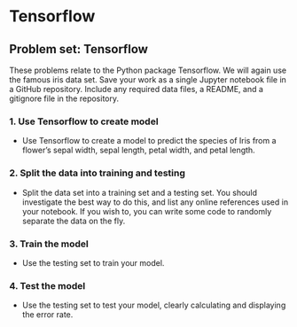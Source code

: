 # Tensorflow

## Problem set: Tensorflow

These problems relate to the Python package Tensorflow. We will again use the famous iris data set. Save your work as a single Jupyter notebook file in a GitHub repository. Include any required data files, a README, and a gitignore file in the repository.

### 1. Use Tensorflow to create model

* Use Tensorflow to create a model to predict the species of Iris from a flower’s sepal width, sepal length, petal width, and petal length.

### 2. Split the data into training and testing

* Split the data set into a training set and a testing set. You should investigate the best way to do this, and list any online references used in your notebook. If you wish to, you can write some code to randomly separate the data on the fly.

### 3. Train the model

* Use the testing set to train your model.

### 4. Test the model

* Use the testing set to test your model, clearly calculating and displaying the error rate.
